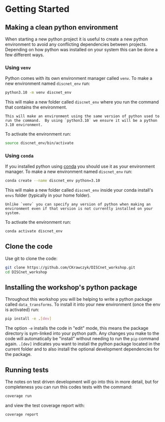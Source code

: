 # Getting Started

## Making a clean python environment

When starting a new python project it is useful to create a new python environment to avoid any conflicting dependencies between projects.  Depending on how python was installed on your system this can be done a few different ways.

### Using `venv`

Python comes with its own environment manager called `venv`.  To make a new environment named `discnet_env` run:

```bash
python3.10 -m venv discnet_env
```

This will make a new folder called `discnet_env` where you run the command that contains the environment.

```{note}
This will make an environment using the same version of python used to run the command.  By using `python3.10` we ensure it will be a python 3.10 environment.
```

To activate the environment run:

```bash
source discnet_env/bin/activate
```

### Using `conda`

If you installed python using [conda](https://docs.conda.io/en/latest/) you should use it as your environment manager.  To make a new environment named `discnet_env` run:

```bash
conda create --name discnet_env python=3.10
```

This will make a new folder called `discnet_env` inside your conda install's `envs` folder (typically in your home folder).

```{note}
Unlike `venv` you can specify any version of python when making an environment even if that version is not currently installed on your system.
```

To activate the environment run:

```bash
conda activate discnet_env
```

## Clone the code

Use git to clone the code:

```bash
git clone https://github.com/CKrawczyk/DISCnet_workshop.git
cd DISCnet_workshop
```

## Installing the workshop's python package

Throughout this workshop you will be helping to write a python package called `data_transforms`.  To install it into your new environment (once the env is activated) run:

```bash
pip install -e .[dev]
```

The option `-e` installs the code in "edit" mode, this means the package directory is sym-linked into your python path.  Any changes you make to the code will automatically be "install" without needing to run the `pip` command again.  `.[dev]` indicates you want to install the python package located in the current folder and to also install the optional development dependencies for the package.

## Running tests

The notes on test driven development will go into this in more detail, but for completeness you can run this codes tests with the command:

```bash
coverage run
```

and view the test coverage report with:

```bash
coverage report
```
